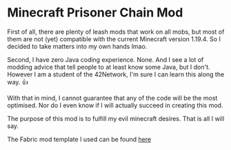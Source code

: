 # Minecraft Prisoner Chain Mod

First of all, there are plenty of leash mods that work on all mobs, but most of them are not (yet) compatible with the current Minecraft version 1.19.4. So I decided to take matters into my own hands lmao.

Second, I have zero Java coding experience. None. And I see a lot of modding advice that tell people to at least know some Java, but I don't. However I am a student of the 42Network, I'm sure I can learn this along the way. :thumbsup:

With that in mind, I cannot guarantee that any of the code will be the most optimised. Nor do I even know if I will actually succeed in creating this mod.

The purpose of this mod is to fulfill my evil minecraft desires. That is all I will say.

The Fabric mod template I used can be found [here](https://github.com/FabricMC/fabric-example-mod)